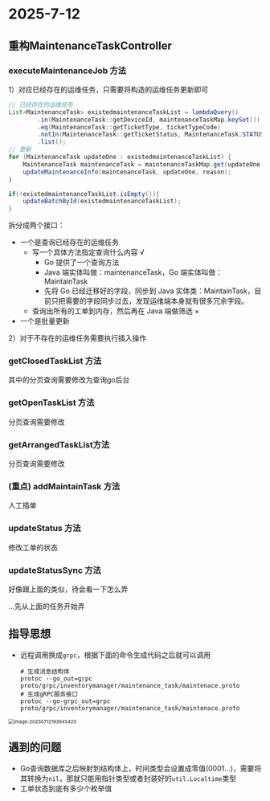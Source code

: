 # 2025-7-12

## 重构MaintenanceTaskController

### executeMaintenanceJob 方法

1）对应已经存在的运维任务，只需要将构造的运维任务更新即可

```java
// 已经存在的运维任务
List<MaintenanceTask> existedmaintenanceTaskList = lambdaQuery()
        .in(MaintenanceTask::getDeviceId, maintenanceTaskMap.keySet())
        .eq(MaintenanceTask::getTicketType, ticketTypeCode)
        .notIn(MaintenanceTask::getTicketStatus, MaintenanceTask.STATUS_CLOSED)
        .list();
// 更新
for (MaintenanceTask updateOne : existedmaintenanceTaskList) {
    MaintenanceTask maintenanceTask = maintenanceTaskMap.get(updateOne.getDeviceId());
    updateMaintenanceInfo(maintenanceTask, updateOne, reason);
}

if(!existedmaintenanceTaskList.isEmpty()){
    updateBatchById(existedmaintenanceTaskList);
}
```

拆分成两个接口：

- 一个是查询已经存在的运维任务
  - 写一个具体方法指定查询什么内容 √
    - Go 提供了一个查询方法
    - Java 端实体叫做：maintenanceTask，Go 端实体叫做：MaintainTask
    - 先将 Go 已经迁移好的字段，同步到 Java 实体类：MaintainTask，目前只把需要的字段同步过去，发现运维端本身就有很多冗余字段。
  - 查询出所有的工单到内存，然后再在 Java 端做筛选 ×
- 一个是批量更新

2）对于不存在的运维任务需要执行插入操作

### getClosedTaskList 方法

其中的分页查询需要修改为查询go后台

### getOpenTaskList 方法

分页查询需要修改

### getArrangedTaskList方法

分页查询需要修改

### (重点) addMaintainTask 方法

人工插单

### updateStatus 方法

修改工单的状态

### updateStatusSync 方法

好像跟上面的类似，待会看一下怎么弄

...先从上面的任务开始弄



## 指导思想

- 远程调用换成`grpc`，根据下面的命令生成代码之后就可以调用

    ```
    # 生成消息结构体
    protoc --go_out=grpc proto/grpc/inventorymanager/maintenance_task/maintenace.proto
    # 生成gRPC服务接口
    protoc --go-grpc_out=grpc proto/grpc/inventorymanager/maintenance_task/maintenace.proto
    ```

<img src="C:\Users\浩楠\AppData\Roaming\Typora\typora-user-images\image-20250712193945420.png" alt="image-20250712193945420" style="zoom:67%;" />

## 遇到的问题

- Go查询数据库之后映射到结构体上，时间类型会设置成零值(0001...)，需要将其转换为`nil`，那就只能用指针类型或者封装好的`util.Localtime`类型
- 工单状态到底有多少个枚举值

